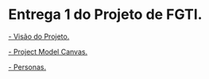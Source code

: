 # Entrega 1 do Projeto de FGTI.

[- Visão do Projeto.]()

[- Project Model Canvas.](docs/ProjectModelCanvasFGTIJEAN.pdf)

[- Personas.](docs/PersonasFGTI.pdf)

